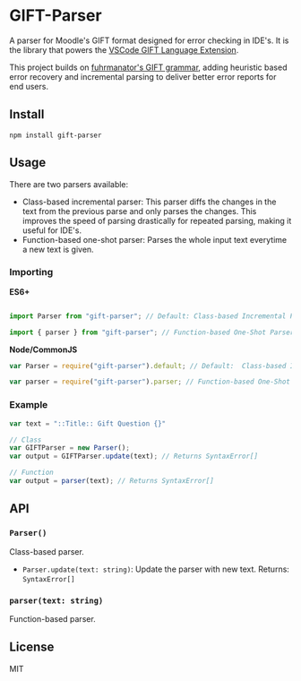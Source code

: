 # GIFT-Parser

A parser for Moodle's GIFT format designed for error checking in IDE's. It is the library that powers the [VSCode GIFT Language Extension](https://github.com/ethan-ou/vscode-gift).

This project builds on [fuhrmanator's GIFT grammar](https://github.com/fuhrmanator/GIFT-grammar-PEG.js), adding heuristic based error recovery and incremental parsing to deliver better error reports for end users.

## Install

```
npm install gift-parser
```



## Usage

There are two parsers available:
* Class-based incremental parser: This parser diffs the changes in the text from the previous parse and only parses the changes. This improves the speed of parsing drastically for repeated parsing, making it useful for IDE's.
* Function-based one-shot parser: Parses the whole input text everytime a new text is given.

### Importing

**ES6+**
```javascript

import Parser from "gift-parser"; // Default: Class-based Incremental Parser

import { parser } from "gift-parser"; // Function-based One-Shot Parser
```

**Node/CommonJS**
```javascript
var Parser = require("gift-parser").default; // Default:  Class-based Incremental Parser

var parser = require("gift-parser").parser; // Function-based One-Shot Parser
```

### Example

```javascript
var text = "::Title:: Gift Question {}"

// Class
var GIFTParser = new Parser();
var output = GIFTParser.update(text); // Returns SyntaxError[]

// Function
var output = parser(text); // Returns SyntaxError[]
```

## API

### `Parser()`

Class-based parser.

* `Parser.update(text: string)`: Update the parser with new text. Returns: `SyntaxError[]`


### `parser(text: string)`

Function-based parser.

## License

MIT
